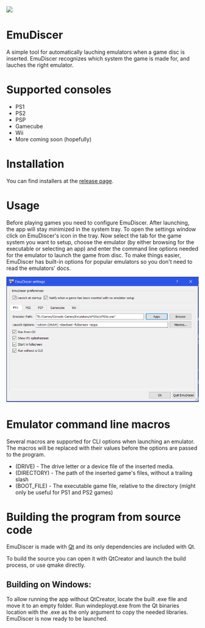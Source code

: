 <img src="https://raw.githubusercontent.com/LegendaryMauricius/EmuDiscer/main/EmuDiscer.svg" width="10%">

# EmuDiscer 
A simple tool for automatically lauching emulators when a game disc is inserted.
EmuDiscer recognizes which system the game is made for, and lauches the right emulator.

# Supported consoles
* PS1
* PS2
* PSP
* Gamecube
* Wii
* More coming soon (hopefully)

# Installation
You can find installers at the [release page](https://github.com/LegendaryMauricius/EmuDiscer/releases).

# Usage
Before playing games you need to configure EmuDiscer. After launching, the app will stay minimized in the system tray.
To open the settings window click on EmuDiscer's icon in the tray. Now select the tab for the game system you want to setup, choose the emulator (by either browsing for the executable or selecting an app) and enter the command line options needed for the emulator to launch the game from disc. To make things easier, EmuDiscer has built-in options for popular emulators so you don't need to read the emulators' docs.

![Alt text](docs/settings.png?raw=true)

# Emulator command line macros
Several macros are supported for CLI options when launching an emulator. The macros will be replaced with their values before the options are passed to the program.
* (DRIVE) - The drive letter or a device file of the inserted media. 
* (DIRECTORY) - The path of the inserted game's files, without a trailing slash
* (BOOT_FILE) - The executable game file, relative to the directory (might only be useful for PS1 and PS2 games)

# Building the program from source code

EmuDiscer is made with [Qt](https://www.qt.io/) and its only dependencies are included with Qt.

To build the source you can open it with QtCreator and launch the build process, or use qmake directly. 

## Building on Windows:
To allow running the app without QtCreator, locate the built .exe file and move it to an empty folder. Run windeployqt.exe from the Qt binaries location with the .exe as the only argument to copy the needed libraries. EmuDiscer is now ready to be launched.